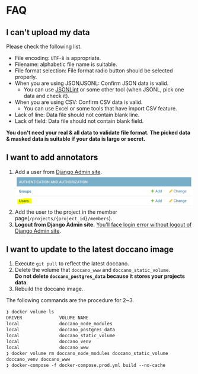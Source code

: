 # FAQ

## I can't upload my data

Please check the following list.

- File encoding: `UTF-8` is appropriate.
- Filename: alphabetic file name is suitable.
- File format selection: File format radio button should be selected properly.
- When you are using JSON/JSONL: Confirm JSON data is valid.
  - You can use [JSONLint](https://jsonlint.com/) or some other tool (when JSONL, pick one data and check it).
- When you are using CSV: Confirm CSV data is valid.
  - You can use Excel or some tools that have import CSV feature. 
- Lack of line: Data file should not contain blank line.
- Lack of field: Data file should not contain blank field.

**You don't need your real & all data to validate file format. The picked data & masked data is suitable if your data is large or secret.**

## I want to add annotators

1. Add a user from [Django Admin site](https://djangobook.com/django-admin-site/).
![Add a user](./images/faq/add_user.png)
2. Add the user to the project in the member page(`/projects/{project_id}/members`).
3. **Logout from Django Admin site.** [You'll face login error without logout of Django Admin site](https://github.com/doccano/doccano/issues/723).

## I want to update to the latest doccano image

1. Execute `git pull` to reflect the latest doccano.
2. Delete the volume that `doccano_www` and `doccano_static_volume`.  
  **Do not delete `doccano_postgres_data` because it stores your projects data.**
3. Rebuild the doccano image.

The following commands are the procedure for 2~3.

```
❯ docker volume ls
DRIVER              VOLUME NAME
local               doccano_node_modules
local               doccano_postgres_data
local               doccano_static_volume
local               doccano_venv
local               doccano_www
❯ docker volume rm doccano_node_modules doccano_static_volume doccano_venv doccano_www
❯ docker-compose -f docker-compose.prod.yml build --no-cache
```
